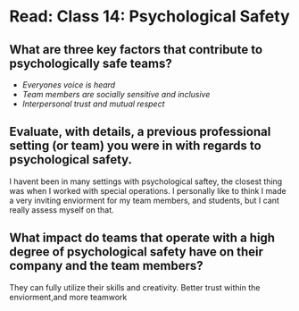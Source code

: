 # Read: Class 14: Psychological Safety

## What are three key factors that contribute to psychologically safe teams?
- *Everyones voice is heard*
- *Team members are socially sensitive and inclusive*
- *Interpersonal trust and mutual respect*
## Evaluate, with details, a previous professional setting (or team) you were in with regards to psychological safety.

I havent been in many settings with psychological saftey, the closest thing was when I worked with special operations. I personally like to think I made a very inviting enviorment for my team members, and students, but I cant really assess myself on that. 

## What impact do teams that operate with a high degree of psychological safety have on their company and the team members?

They can fully utilize their skills and creativity. Better trust within the enviorment,and more teamwork 